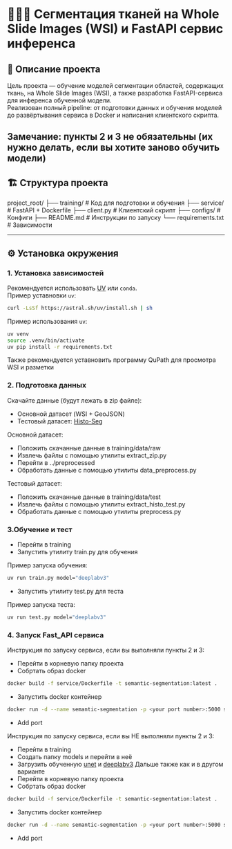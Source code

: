 # 🧪🔬🤖 Сегментация тканей на Whole Slide Images (WSI) и FastAPI сервис инференса

## 📌 Описание проекта
Цель проекта — обучение моделей сегментации областей, содержащих ткань, на Whole Slide Images (WSI), а также разработка FastAPI-сервиса для инференса обученной модели.  
Реализован полный pipeline: от подготовки данных и обучения моделей до развёртывания сервиса в Docker и написания клиентского скрипта.

Замечание: пункты 2 и 3 не обязательны (их нужно делать, если вы хотите заново обучить модели)
---

## 🏗️ Структура проекта
project_root/
├── training/                # Код для подготовки и обучения
├── service/                 # FastAPI + Dockerfile
├── client.py                # Клиентский скрипт
├── configs/                 # Конфиги
├── README.md                # Инструкции по запуску
└── requirements.txt         # Зависимости

---

## ⚙️ Установка окружения

### 1. Установка зависимостей
Рекомендуется использовать [UV](https://docs.astral.sh/uv/) или `conda`.  
Пример уставновки `uv`:
```bash
curl -LsSf https://astral.sh/uv/install.sh | sh
```

Пример использования `uv`:
```bash
uv venv
source .venv/bin/activate
uv pip install -r requirements.txt
```

Также рекомендуется уставновить программу QuPath для просмотра WSI и разметки


### 2. Подготовка данных
Скачайте данные (будут лежать в zip файле):
- Основной датасет (WSI + GeoJSON) 
- Тестовый датасет: [Histo-Seg](https://data.mendeley.com/datasets/vccj8mp2cg/1)

Основной датасет:
- Положить скачанные данные в training/data/raw
- Извлечь файлы с помощью утилиты extract_zip.py
- Перейти в ../preprocessed
- Обработать данные с помощью утилиты data_preprocess.py

Тестовый датасет:
- Положить скачанные данные в training/data/test
- Извлечь файлы с помощью утилиты extract_histo_test.py
- Обработать данные с помощью утилиты preprocess.py

### 3.Обучение и тест
- Перейти в training
- Запустить утилиту train.py для обучения

Пример запуска обучения:
```bash
uv run train.py model="deeplabv3"
```
- Запустить утилиту test.py для теста

Пример запуска теста:
```bash
uv run test.py model="deeplabv3"
```


### 4. Запуск Fast_API сервиса
Инструкция по запуску сервиса, если вы выполняли пункты 2 и 3:
- Перейти в корневую папку проекта
- Собртать образ docker 
```bash
docker build -f service/Dockerfile -t semantic-segmentation:latest .
```
- Запустить docker контейнер
```bash
docker run -d --name semantic-segmentation -p <your port number>:5000 semantic-segmentation:latest
```
- Add port <your port number>



Инструкция по запуску сервиса, если вы НЕ выполняли пункты 2 и 3:
- Перейти в training
- Создать папку models и перейти в неё
- Загрузить обученную [unet](https://drive.google.com/file/d/1c_ZwHinynT-qnC12o1-leySzNcZp1Bxa/view?usp=drive_link) и [deeplabv3](https://drive.google.com/file/d/15Bn2ASY_UYJjsZeivyXJmVZvsX2Ch4Bp/view?usp=drive_link)
Дальше также как и в другом варианте
- Перейти в корневую папку проекта
- Собртать образ docker 
```bash
docker build -f service/Dockerfile -t semantic-segmentation:latest .
```
- Запустить docker контейнер
```bash
docker run -d --name semantic-segmentation -p <your port number>:5000 semantic-segmentation:latest
```
- Add port <your port number>